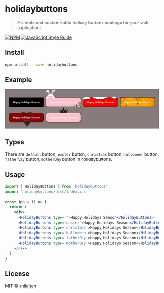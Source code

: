 # holidaybuttons

> A simple and customizable holiday buttons package for your web applications.

[![NPM](https://img.shields.io/npm/v/holidaybuttons.svg)](https://www.npmjs.com/package/holidaybuttons) [![JavaScript Style Guide](https://img.shields.io/badge/code_style-standard-brightgreen.svg)](https://standardjs.com)

## Install

```bash
npm install --save holidaybuttons
```

## Example

![examples](Screenshot_1.jpg)

## Types

There are `default` button, `easter` button, `christmas` button, `halloween` button, `fatherDay` button, `motherDay` button in holidaybuttons.

## Usage

```jsx
import { HolidayButtons } from 'holidaybuttons'
import 'holidaybuttons/dist/index.css'

const App = () => {
  return (
    <div>
      <HolidayButtons type=''>Happy Holidays Season</HolidayButtons>
      <HolidayButtons type='easter'>Happy Holidays Season</HolidayButtons>
      <HolidayButtons type='christmas'>Happy Holidays Season</HolidayButtons>
      <HolidayButtons type='halloween'>Happy Holidays Season</HolidayButtons>
      <HolidayButtons type='fatherDay'>Happy Holidays Season</HolidayButtons>
      <HolidayButtons type='motherDay'>Happy Holidays Season</HolidayButtons>
    </div>
  )
}
```

## License

MIT © [anilaltan](https://github.com/anilaltan)
